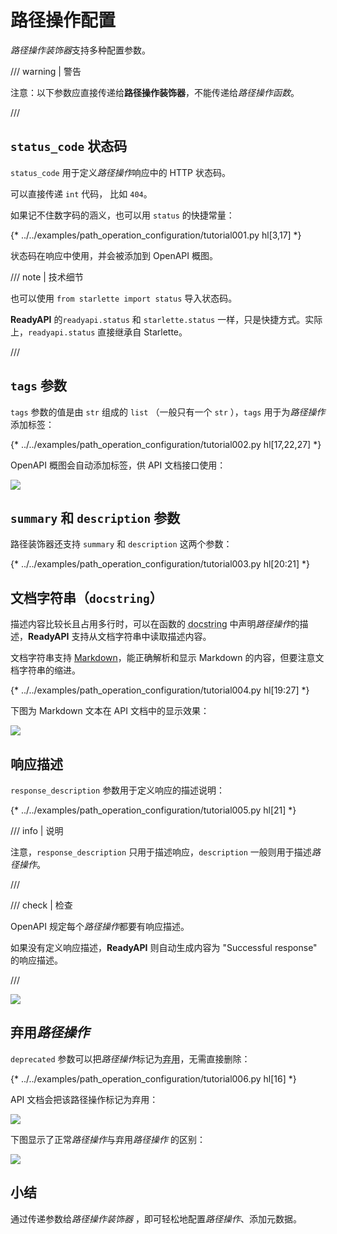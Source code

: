 # 路径操作配置

*路径操作装饰器*支持多种配置参数。

/// warning | 警告

注意：以下参数应直接传递给**路径操作装饰器**，不能传递给*路径操作函数*。

///

## `status_code` 状态码

`status_code` 用于定义*路径操作*响应中的 HTTP 状态码。

可以直接传递 `int` 代码， 比如 `404`。

如果记不住数字码的涵义，也可以用 `status` 的快捷常量：

{* ../../examples/path_operation_configuration/tutorial001.py hl[3,17] *}

状态码在响应中使用，并会被添加到 OpenAPI 概图。

/// note | 技术细节

也可以使用 `from starlette import status` 导入状态码。

**ReadyAPI** 的`readyapi.status` 和 `starlette.status` 一样，只是快捷方式。实际上，`readyapi.status` 直接继承自 Starlette。

///

## `tags` 参数

`tags` 参数的值是由 `str` 组成的 `list` （一般只有一个 `str` ），`tags` 用于为*路径操作*添加标签：

{* ../../examples/path_operation_configuration/tutorial002.py hl[17,22,27] *}

OpenAPI 概图会自动添加标签，供 API 文档接口使用：

<img src="/img/tutorial/path-operation-configuration/image01.png">

## `summary` 和 `description` 参数

路径装饰器还支持 `summary` 和 `description` 这两个参数：

{* ../../examples/path_operation_configuration/tutorial003.py hl[20:21] *}

## 文档字符串（`docstring`）

描述内容比较长且占用多行时，可以在函数的 <abbr title="函数中作为第一个表达式，用于文档目的的一个多行字符串（并没有被分配个任何变量）">docstring</abbr> 中声明*路径操作*的描述，**ReadyAPI** 支持从文档字符串中读取描述内容。

文档字符串支持 <a href="https://en.wikipedia.org/wiki/Markdown" class="external-link" target="_blank">Markdown</a>，能正确解析和显示 Markdown 的内容，但要注意文档字符串的缩进。

{* ../../examples/path_operation_configuration/tutorial004.py hl[19:27] *}

下图为 Markdown 文本在 API 文档中的显示效果：

<img src="/img/tutorial/path-operation-configuration/image02.png">

## 响应描述

`response_description` 参数用于定义响应的描述说明：

{* ../../examples/path_operation_configuration/tutorial005.py hl[21] *}

/// info | 说明

注意，`response_description` 只用于描述响应，`description` 一般则用于描述*路径操作*。

///

/// check | 检查

OpenAPI 规定每个*路径操作*都要有响应描述。

如果没有定义响应描述，**ReadyAPI** 则自动生成内容为 "Successful response" 的响应描述。

///

<img src="/img/tutorial/path-operation-configuration/image03.png">

## 弃用*路径操作*

`deprecated` 参数可以把*路径操作*标记为<abbr title="过时，建议不要使用">弃用</abbr>，无需直接删除：

{* ../../examples/path_operation_configuration/tutorial006.py hl[16] *}

API 文档会把该路径操作标记为弃用：

<img src="/img/tutorial/path-operation-configuration/image04.png">

下图显示了正常*路径操作*与弃用*路径操作* 的区别：

<img src="/img/tutorial/path-operation-configuration/image05.png">

## 小结

通过传递参数给*路径操作装饰器* ，即可轻松地配置*路径操作*、添加元数据。
